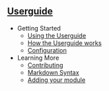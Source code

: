## [Userguide]()

- Getting Started
   - [Using the Userguide](using)
   - [How the Userguide works](works)
   - [Configuration](config)
- Learning More
   - [Contributing](contributing)
   - [Markdown Syntax](markdown)
   - [Adding your module](adding)